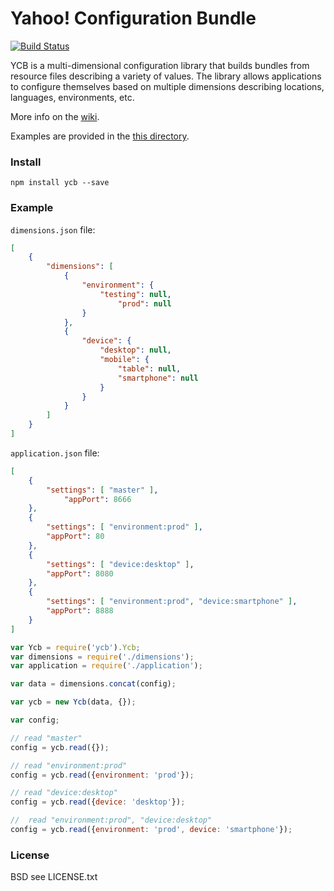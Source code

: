 # Yahoo! Configuration Bundle

[![Build Status](https://secure.travis-ci.org/yahoo/ycb.png?branch=master)](http://travis-ci.org/yahoo/ycb)

YCB is a multi-dimensional configuration library that builds bundles from resource files describing a variety of values. The library allows applications to configure themselves based on multiple dimensions describing locations, languages, environments, etc.

More info on the [wiki](https://github.com/yahoo/ycb/wiki).

Examples are provided in the [this directory](https://github.com/yahoo/ycb/tree/master/tests).

### Install

`npm install ycb --save`

### Example

`dimensions.json` file:
```json
[
    {
        "dimensions": [
            {
                "environment": {
                    "testing": null,
                        "prod": null
                }
            },
            {
                "device": {
                    "desktop": null,
                    "mobile": {
                        "table": null,
                        "smartphone": null
                    }
                }
            }
        ]
    }
]
```

`application.json` file:
```json
[
    {
        "settings": [ "master" ],
            "appPort": 8666
    },
    {
        "settings": [ "environment:prod" ],
        "appPort": 80
    },
    {
        "settings": [ "device:desktop" ],
        "appPort": 8080
    },
    {
        "settings": [ "environment:prod", "device:smartphone" ],
        "appPort": 8888
    }
]
```

```javascript
var Ycb = require('ycb').Ycb;
var dimensions = require('./dimensions');
var application = require('./application');

var data = dimensions.concat(config);

var ycb = new Ycb(data, {});

var config;

// read "master"
config = ycb.read({});

// read "environment:prod"
config = ycb.read({environment: 'prod'});

// read "device:desktop"
config = ycb.read({device: 'desktop'});

//  read "environment:prod", "device:desktop"
config = ycb.read({environment: 'prod', device: 'smartphone'});
```

### License
BSD see LICENSE.txt
